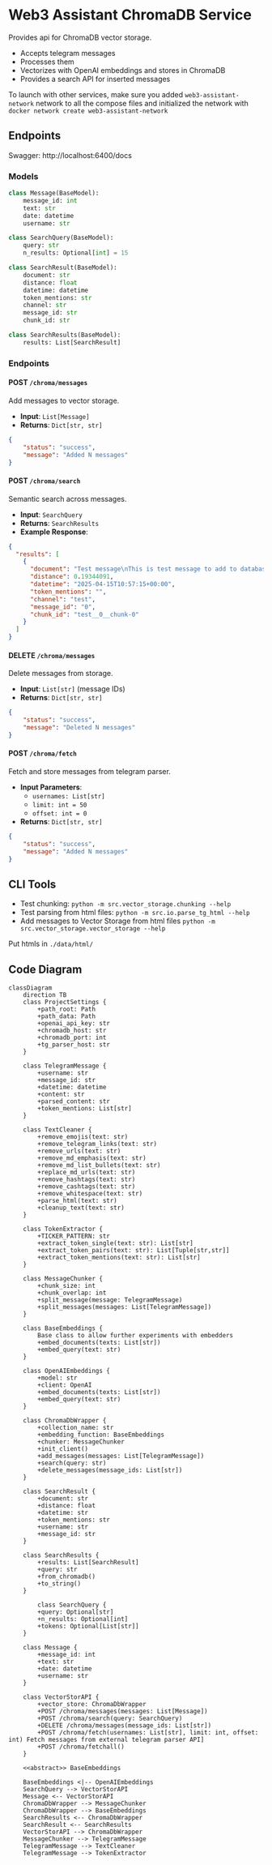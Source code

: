 # Web3 Assistant ChromaDB Service
Provides api for ChromaDB vector storage.
- Accepts telegram messages
- Processes them
- Vectorizes with OpenAI embeddings and stores in ChromaDB
- Provides a search API for inserted messages

To launch with other services, make sure you added `web3-assistant-network` network to all the compose files and initialized the network with `docker network create web3-assistant-network`

## Endpoints
Swagger: http://localhost:6400/docs

### Models

```python
class Message(BaseModel):
    message_id: int
    text: str
    date: datetime
    username: str

class SearchQuery(BaseModel):
    query: str
    n_results: Optional[int] = 15

class SearchResult(BaseModel):
    document: str
    distance: float
    datetime: datetime
    token_mentions: str
    channel: str
    message_id: str
    chunk_id: str

class SearchResults(BaseModel):
    results: List[SearchResult]
```

### Endpoints
#### POST `/chroma/messages`
Add messages to vector storage.
- **Input**: `List[Message]`
- **Returns**: `Dict[str, str]`
```json
{
    "status": "success",
    "message": "Added N messages"
}
```

#### POST `/chroma/search`
Semantic search across messages.
- **Input**: `SearchQuery`
- **Returns**: `SearchResults`
- **Example Response**:
```json
{
  "results": [
    {
      "document": "Test message\nThis is test message to add to database",
      "distance": 0.19344091,
      "datetime": "2025-04-15T10:57:15+00:00",
      "token_mentions": "",
      "channel": "test",
      "message_id": "0",
      "chunk_id": "test__0__chunk-0"
    }
  ]
}
```

#### DELETE `/chroma/messages`
Delete messages from storage.
- **Input**: `List[str]` (message IDs)
- **Returns**: `Dict[str, str]`
```json
{
    "status": "success",
    "message": "Deleted N messages"
}
```

#### POST `/chroma/fetch`
Fetch and store messages from telegram parser.
- **Input Parameters**:
  - `usernames: List[str]`
  - `limit: int = 50`
  - `offset: int = 0`
- **Returns**: `Dict[str, str]`
```json
{
    "status": "success",
    "message": "Added N messages"
}
```

## CLI Tools
- Test chunking: `python -m src.vector_storage.chunking --help`
- Test parsing from html files: `python -m src.io.parse_tg_html --help`
- Add messages to Vector Storage from html files `python -m src.vector_storage.vector_storage --help`

Put htmls in `./data/html/`

## Code Diagram
```mermaid
classDiagram
    direction TB
    class ProjectSettings {
	    +path_root: Path
	    +path_data: Path
	    +openai_api_key: str
	    +chromadb_host: str
	    +chromadb_port: int
	    +tg_parser_host: str
    }

    class TelegramMessage {
	    +username: str
	    +message_id: str
	    +datetime: datetime
	    +content: str
	    +parsed_content: str
	    +token_mentions: List[str]
    }

    class TextCleaner {
        +remove_emojis(text: str)
        +remove_telegram_links(text: str)
        +remove_urls(text: str)
        +remove_md_emphasis(text: str)
        +remove_md_list_bullets(text: str)
        +replace_md_urls(text: str)
        +remove_hashtags(text: str)
        +remove_cashtags(text: str)
        +remove_whitespace(text: str)
        +parse_html(text: str)
        +cleanup_text(text: str)
    }

    class TokenExtractor {
        +TICKER_PATTERN: str
        +extract_token_single(text: str): List[str]
        +extract_token_pairs(text: str): List[Tuple[str,str]]
        +extract_token_mentions(text: str): List[str]
    }

    class MessageChunker {
	    +chunk_size: int
	    +chunk_overlap: int
	    +split_message(message: TelegramMessage)
	    +split_messages(messages: List[TelegramMessage])
    }

    class BaseEmbeddings {
	    Base class to allow further experiments with embedders
	    +embed_documents(texts: List[str])
	    +embed_query(text: str)
    }

    class OpenAIEmbeddings {
	    +model: str
	    +client: OpenAI
	    +embed_documents(texts: List[str])
	    +embed_query(text: str)
    }

    class ChromaDbWrapper {
	    +collection_name: str
	    +embedding_function: BaseEmbeddings
	    +chunker: MessageChunker
	    +init_client()
	    +add_messages(messages: List[TelegramMessage])
	    +search(query: str)
	    +delete_messages(message_ids: List[str])
    }

    class SearchResult {
	    +document: str
	    +distance: float
	    +datetime: str
	    +token_mentions: str
	    +username: str
	    +message_id: str
    }

    class SearchResults {
	    +results: List[SearchResult]
	    +query: str
	    +from_chromadb()
	    +to_string()
    }

        class SearchQuery {
	    +query: Optional[str]
	    +n_results: Optional[int]
	    +tokens: Optional[List[str]]
    }

    class Message {
	    +message_id: int
	    +text: str
	    +date: datetime
	    +username: str
    }

    class VectorStorAPI {
	    +vector_store: ChromaDbWrapper
	    +POST /chroma/messages(messages: List[Message])
	    +POST /chroma/search(query: SearchQuery)
	    +DELETE /chroma/messages(message_ids: List[str])
	    +POST /chroma/fetch(usernames: List[str], limit: int, offset: int) Fetch messages from external telegram parser API]
	    +POST /chroma/fetchall()
    }

	<<abstract>> BaseEmbeddings

    BaseEmbeddings <|-- OpenAIEmbeddings
    SearchQuery --> VectorStorAPI
    Message <-- VectorStorAPI
    ChromaDbWrapper --> MessageChunker
    ChromaDbWrapper --> BaseEmbeddings
    SearchResults <-- ChromaDbWrapper
    SearchResult <-- SearchResults
    VectorStorAPI --> ChromaDbWrapper
    MessageChunker --> TelegramMessage
    TelegramMessage --> TextCleaner
    TelegramMessage --> TokenExtractor
```
